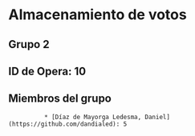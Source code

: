 # Almacenamiento de votos
## Grupo 2
## ID de Opera: 10
## Miembros del grupo
              * [Díaz de Mayorga Ledesma, Daniel](https://github.com/dandialed): 5
